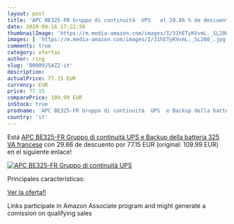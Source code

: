 ```yaml
---
layout: post
title: 'APC BE325-FR Gruppo di continuità  UPS   al 29.86 % de descuento'
date: 2020-09-16 17:22:56
thumbnailImage: 'https://m.media-amazon.com/images/I/31hETyKVvmL._SL200_.jpg'
images: [ 'https://m.media-amazon.com/images/I/31hETyKVvmL._SL200_.jpg' ]
comments: true
category: ofertas
author: ring
slug: 'B0009J5AZ2-it'
description:
actualPrice: 77.15 EUR
currency: EUR
price: 77.15
comparePrice: 109.99 EUR
inStock: true
prodname: 'APC BE325-FR Gruppo di continuità  UPS  e Backup della batteria 325 VA  francese'
country: 'it'
---
```


Está [APC BE325-FR Gruppo di continuità  UPS  e Backup della batteria 325 VA  francese](https://www.amazon.it/dp/B0009J5AZ2/?tag=tolees00-21) con 29.86 de descuento por 77.15 EUR (original: 109.99 EUR) en el siguiente enlace!

[![APC BE325-FR Gruppo di continuità  UPS  ](https://m.media-amazon.com/images/I/31hETyKVvmL._SL200_.jpg)](https://www.amazon.it/dp/B0009J5AZ2/?tag=tolees00-21)

Principales características:


[Ver la oferta!!](https://www.amazon.it/dp/B0009J5AZ2/?tag=tolees00-21)

Links participate in Amazon Associate program and might generate a comission on qualifying sales


